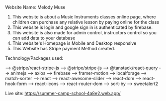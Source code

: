 Website Name: Melody Muse

1. This website is about a Music Instruments classes online page, where children can purchase any relative lesson by paying online for the class
2. This website is login and google sign in is authenticated by firebase.
3. This website is also made for admin control, instructors control so you can add data to your database
4. This website's Homepage is Mobile and Desktop responsive
5. This Website has Stripe payment Method created.

Technology/Packages used:

--> @stripe/react-stripe-js
--> @stripe/stripe-js
--> @tanstack/react-query
--> animejs
--> axios
--> firebase
--> framer-motion
--> localforage
--> match-sorter
--> react
--> react-awesome-slider
--> react-dom
--> react-hook-form
--> react-icons
--> react-router-dom
--> sort-by
--> sweetalert2

Live site: https://summer-camp-school-4a8e2.web.app/